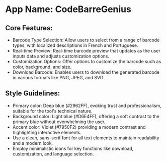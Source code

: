 # **App Name**: CodeBarreGenius

## Core Features:

- Barcode Type Selection: Allow users to select from a range of barcode types, with localized descriptions in French and Portuguese.
- Real-time Preview: Real-time barcode preview that updates as the user inputs data and adjusts customization options.
- Customization Options: Offer options to customize the barcode such as color, background, and size.
- Download Barcode: Enables users to download the generated barcode in various formats like PNG, JPEG, and SVG.

## Style Guidelines:

- Primary color: Deep blue (#2962FF), evoking trust and professionalism, suitable for the tool's technical nature.
- Background color: Light blue (#D6E4FF), offering a soft contrast to the primary blue without overwhelming the user.
- Accent color: Violet (#7950F2) providing a modern contrast and highlighting interactive elements.
- Use a clean, sans-serif font for all text elements to maintain readability and a modern look.
- Employ minimalistic icons for key functions like download, customization, and language selection.